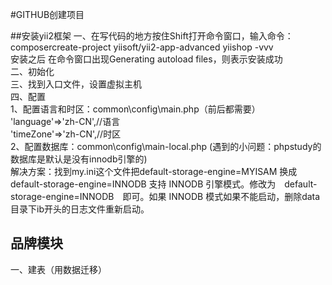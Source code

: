 #GITHUB创建项目

##安装yii2框架
一、在写代码的地方按住Shift打开命令窗口，输入命令：composercreate-project yiisoft/yii2-app-advanced yiishop -vvv    
 安装之后 在命令窗口出现Generating autoload files，则表示安装成功   
二、初始化    
三、找到入口文件，设置虚拟主机   
四、配置    
1、配置语言和时区：common\config\main.php（前后都需要）
    'language'=>'zh-CN',//语言    
    'timeZone'=>'zh-CN',//时区   
2、配置数据库：common\config\main-local.php
(遇到的小问题：phpstudy的数据库是默认是没有innodb引擎的)    
解决方案：找到my.ini这个文件把default-storage-engine=MYISAM 换成 default-storage-engine=INNODB
支持 INNODB 引擎模式。修改为　default-storage-engine=INNODB　即可。如果 INNODB 模式如果不能启动，删除data目录下ib开头的日志文件重新启动。

## 品牌模块
一、建表（用数据迁移）